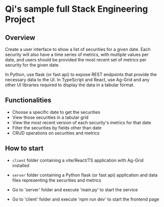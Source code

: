 # Qi's sample full Stack Engineering Project

## Overview
Create a user interface to show a list of securities for a given date. Each security will also have a time series of metrics, with multiple values per date, and users should be provided the most recent set of metrics per security for the given date.

In Python, use flask (or fast api) to expose REST endpoints that provide the necessary data to the UI.
In TypeScript and React, use Ag-Grid and any other UI libraries required to display the data in a tabular format.

## Functionalities

* Choose a specific date to get the securities
* View those securities in a tabular grid
* View the most recent version of each security's metrics for that date
* Filter the securities by fields other than date
* CRUD operations on securities and metrics

## How to start
* `client` folder containing a vite/React/TS application with Ag-Grid installed
* `server` folder containing a Python flask (or fast api) application and data files representing the securities and metrics


* Go to 'server' folder and execute 'main.py' to start the service
* Go to 'client' folder and execute 'npm run dev' to start the frontend page